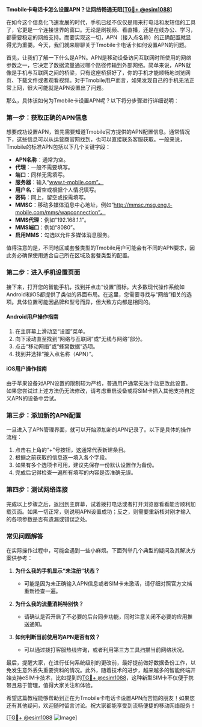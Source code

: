 **Tmobile卡电话卡怎么设置APN？让网络畅通无阻[[TG💪+ @esim1088](https://t.me/s/esim1088)]**

在如今这个信息化飞速发展的时代，手机已经不仅仅是用来打电话和发短信的工具了，它更是一个连接世界的窗口。无论是刷视频、看直播，还是在线办公、学习，都需要稳定的网络支持。而要实现这一切，APN（接入点名称）的正确配置就显得尤为重要。今天，我们就来聊聊关于Tmobile卡电话卡如何设置APN的问题。

首先，让我们了解一下什么是APN。APN是移动设备访问互联网时所使用的网络参数之一，它决定了数据流量通过哪个路径传输到外部网络。简单来说，APN就像是手机与互联网之间的桥梁，只有这座桥搭好了，你的手机才能顺畅地浏览网页、下载文件或者观看视频。对于Tmobile用户而言，如果发现自己的手机无法正常上网，很大可能就是APN设置出了问题。

那么，具体该如何为Tmobile卡设置APN呢？以下将分步骤进行详细说明：

### **第一步：获取正确的APN信息**
想要成功设置APN，首先需要知道Tmobile官方提供的APN配置信息。通常情况下，这些信息可以从运营商官网找到，也可以直接联系客服获取。一般来说，Tmobile的标准APN包括以下几个关键字段：
- **APN名称**：通常为空。
- **代理**：一般不需要填写。
- **端口**：同样无需填写。
- **服务器**：输入“www.t-mobile.com”。
- **用户名**：留空或根据个人情况填写。
- **密码**：同上，留空或按需填写。
- **MMSC**：移动多媒体消息中心地址，例如“http://mmsc.msg.eng.t-mobile.com/mms/wapconnection”。
- **MMS代理**：例如“192.168.1.1”。
- **MMS端口**：例如“8080”。
- **启用MMS**：勾选以允许多媒体消息服务。

值得注意的是，不同地区或套餐类型的Tmobile用户可能会有不同的APN要求，因此务必确保使用适合自己所在区域及套餐类型的配置。

### **第二步：进入手机设置页面**
接下来，打开您的智能手机，找到并点击“设置”图标。大多数现代操作系统如Android和iOS都提供了类似的界面布局。在这里，您需要寻找与“网络”相关的选项。具体位置可能因品牌和型号而异，但大致方向都是相同的。

#### **Android用户操作指南**
1. 在主屏幕上滑动至“设置”菜单。
2. 向下滚动直至找到“网络与互联网”或“无线与网络”部分。
3. 点击“移动网络”或“蜂窝数据”选项。
4. 找到并选择“接入点名称（APN）”。

#### **iOS用户操作指南**
由于苹果设备对APN设置的限制较为严格，普通用户通常无法手动更改此设置。如果您尝试过上述方法仍无法修改，请考虑重启设备或将SIM卡插入其他支持自定义APN的设备中尝试。

### **第三步：添加新的APN配置**
一旦进入了APN管理界面，就可以开始添加新的APN记录了。以下是具体的操作流程：

1. 点击右上角的“+”号按钮，这通常代表新建条目。
2. 根据之前获取的信息逐一填入各个字段。
3. 如果有多个选项卡可用，建议先保存一份默认设置作为备份。
4. 完成后记得检查一遍所有填写的内容是否准确无误。

### **第四步：测试网络连接**
完成以上步骤之后，返回到主屏幕，试着拨打电话或者打开浏览器看看能否顺利加载页面。如果一切正常，则说明APN设置成功；反之，则需要重新核对刚才输入的各项参数是否有遗漏或错误之处。

### **常见问题解答**
在实际操作过程中，可能会遇到一些小麻烦。下面列举几个典型的疑问及其解决方案供参考：

1. **为什么我的手机显示“未注册”状态？**
   - 可能是因为未正确输入APN信息或者SIM卡未激活，请仔细对照官方文档重新检查一遍。

2. **为什么我的流量消耗特别快？**
   - 请确认是否开启了不必要的后台同步功能，同时注意关闭不必要的应用推送通知。

3. **如何判断当前使用的APN是否有效？**
   - 可以通过拨打客服热线咨询，或者利用第三方工具扫描当前网络状况。

最后，提醒大家，在进行任何系统级别的更改前，最好提前做好数据备份工作，以免发生意外丢失重要资料的情况。此外，随着技术的进步，越来越多的智能终端开始支持eSIM卡技术，比如提到的[TG💪+ @esim1088](https://t.me/s/esim1088)，这种新型SIM卡不仅便于携带且易于管理，值得大家关注和体验。

希望这篇教程能够帮助到正在为Tmobile卡电话卡设置APN而苦恼的朋友！如果您还有其他疑问，欢迎随时留言讨论。祝大家都能享受到流畅便捷的移动网络服务！

[[TG💪+ @esim1088](https://t.me/s/esim1088) ![Image](https://i.postimg.cc/4NQfJmqS/Snipaste-2025-05-13-00-14-12.png)]